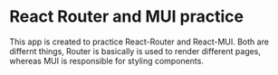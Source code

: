 # React Router and MUI practice

This app is created to practice React-Router and React-MUI. Both are differnt things, Router is basically is used to render different pages, whereas MUI is responsible for styling components.
